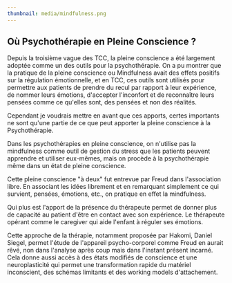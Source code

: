 ```yaml
---
thumbnail: media/mindfulness.png
---
```


## Où Psychothérapie en Pleine Conscience ?

Depuis la troisième vague des TCC, la pleine conscience a été largement adoptée comme un des outils pour la psychothérapie. On a pu montrer que la pratique de la pleine conscience ou Mindfulness avait des effets positifs sur la régulation émotionnelle, et en TCC, ces outils sont utilisés pour permettre aux patients de prendre du recul par rapport à leur expérience, de nommer leurs émotions, d'accepter l'inconfort et de reconnaître leurs pensées comme ce qu'elles sont, des pensées et non des réalités.

Cependant je voudrais mettre en avant que ces apports, certes importants ne sont qu'une partie de ce que peut apporter la pleine conscience à la Psychothérapie.

Dans les psychothérapies en pleine conscience, on n'utilise pas la mindfulness comme outil de gestion du stress que les patients peuvent apprendre et utiliser eux-mêmes, mais on procède à la psychothérapie même dans un état de pleine conscience.

Cette pleine conscience "à deux" fut entrevue par Freud dans l'association libre. En associant les idées librement et en remarquant simplement ce qui survient, pensées, émotions, etc., on pratique en effet la mindfulness.

Qui plus est l'apport de la présence du thérapeute permet de donner plus de capacité au patient d'être en contact avec son expérience. Le thérapeute opérant comme le caregiver qui aide l'enfant à réguler ses émotions.

Cette approche de la thérapie, notamment proposée par Hakomi, Daniel Siegel, permet l'étude de l'appareil psycho-corporel comme Freud en aurait rêvé, non dans l'analyse après coup mais dans l'instant présent incarné. Cela donne aussi accès à des états modifiés de conscience et une neuroplasticité qui permet une transformation rapide du matériel inconscient, des schémas limitants et des working models d'attachement.